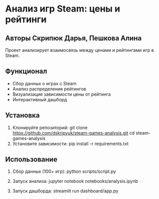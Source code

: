 
# Анализ игр Steam: цены и рейтинги

## Авторы Скрипюк Дарья, Пешкова Алина


Проект анализирует взаимосвязь между ценами и рейтингами игр в Steam.

## Функционал
- Сбор данных о играх с Steam
- Анализ распределения рейтингов
- Визуализация зависимости цены от рейтинга
- Интерактивный дашборд

##  Установка
 1. Клонируйте репозиторий:
 git clone https://github.com/dskripyuk/steam-games-analysis.git
 cd steam-games-analysis
 2. Установите зависимости:
 pip install -r requirements.txt

##  Использование

1. Сбор данных (100+ игр):
python scripts/script.py

2. Запуск анализа:
jupyter notebook notebooks/analysis.ipynb

3. Запуск дашборда:
streamlit run dashboard/app.py
